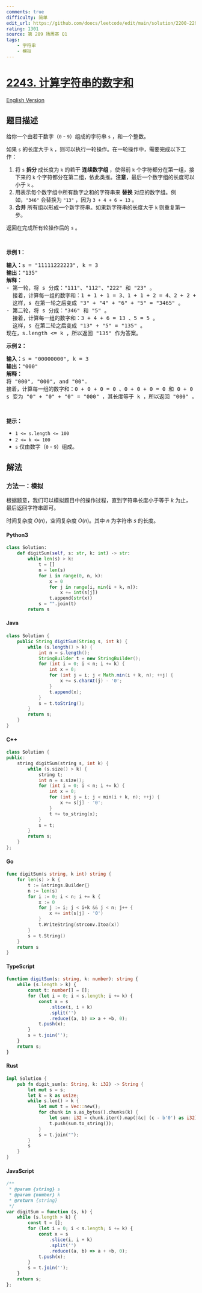 ```yaml
---
comments: true
difficulty: 简单
edit_url: https://github.com/doocs/leetcode/edit/main/solution/2200-2299/2243.Calculate%20Digit%20Sum%20of%20a%20String/README.md
rating: 1301
source: 第 289 场周赛 Q1
tags:
    - 字符串
    - 模拟
---
```


<!-- problem:start -->

# [2243. 计算字符串的数字和](https://leetcode.cn/problems/calculate-digit-sum-of-a-string)

[English Version](/solution/2200-2299/2243.Calculate%20Digit%20Sum%20of%20a%20String/README_EN.md)

## 题目描述

<!-- description:start -->

<p>给你一个由若干数字（<code>0</code> - <code>9</code>）组成的字符串 <code>s</code> ，和一个整数。</p>

<p>如果 <code>s</code> 的长度大于 <code>k</code> ，则可以执行一轮操作。在一轮操作中，需要完成以下工作：</p>

<ol>
	<li>将 <code>s</code> <strong>拆分 </strong>成长度为 <code>k</code> 的若干 <strong>连续数字组</strong> ，使得前 <code>k</code> 个字符都分在第一组，接下来的 <code>k</code> 个字符都分在第二组，依此类推。<strong>注意</strong>，最后一个数字组的长度可以小于 <code>k</code> 。</li>
	<li>用表示每个数字组中所有数字之和的字符串来 <strong>替换</strong> 对应的数字组。例如，<code>"346"</code> 会替换为 <code>"13"</code> ，因为 <code>3 + 4 + 6 = 13</code> 。</li>
	<li><strong>合并</strong> 所有组以形成一个新字符串。如果新字符串的长度大于 <code>k</code> 则重复第一步。</li>
</ol>

<p>返回在完成所有轮操作后的 <code>s</code> 。</p>

<p>&nbsp;</p>

<p><strong>示例 1：</strong></p>

<pre><strong>输入：</strong>s = "11111222223", k = 3
<strong>输出：</strong>"135"
<strong>解释：</strong>
- 第一轮，将 s 分成："111"、"112"、"222" 和 "23" 。
  接着，计算每一组的数字和：1 + 1 + 1 = 3、1 + 1 + 2 = 4、2 + 2 + 2 = 6 和 2 + 3 = 5 。 
&nbsp; 这样，s 在第一轮之后变成 "3" + "4" + "6" + "5" = "3465" 。
- 第二轮，将 s 分成："346" 和 "5" 。
&nbsp; 接着，计算每一组的数字和：3 + 4 + 6 = 13 、5 = 5 。
&nbsp; 这样，s 在第二轮之后变成 "13" + "5" = "135" 。 
现在，s.length &lt;= k ，所以返回 "135" 作为答案。
</pre>

<p><strong>示例 2：</strong></p>

<pre><strong>输入：</strong>s = "00000000", k = 3
<strong>输出：</strong>"000"
<strong>解释：</strong>
将 "000", "000", and "00".
接着，计算每一组的数字和：0 + 0 + 0 = 0 、0 + 0 + 0 = 0 和 0 + 0 = 0 。 
s 变为 "0" + "0" + "0" = "000" ，其长度等于 k ，所以返回 "000" 。
</pre>

<p>&nbsp;</p>

<p><strong>提示：</strong></p>

<ul>
	<li><code>1 &lt;= s.length &lt;= 100</code></li>
	<li><code>2 &lt;= k &lt;= 100</code></li>
	<li><code>s</code> 仅由数字（<code>0</code> - <code>9</code>）组成。</li>
</ul>

<!-- description:end -->

## 解法

<!-- solution:start -->

### 方法一：模拟

根据题意，我们可以模拟题目中的操作过程，直到字符串长度小于等于 $k$ 为止，最后返回字符串即可。

时间复杂度 $O(n)$，空间复杂度 $O(n)$。其中 $n$ 为字符串 $s$ 的长度。

<!-- tabs:start -->

#### Python3

```python
class Solution:
    def digitSum(self, s: str, k: int) -> str:
        while len(s) > k:
            t = []
            n = len(s)
            for i in range(0, n, k):
                x = 0
                for j in range(i, min(i + k, n)):
                    x += int(s[j])
                t.append(str(x))
            s = "".join(t)
        return s
```

#### Java

```java
class Solution {
    public String digitSum(String s, int k) {
        while (s.length() > k) {
            int n = s.length();
            StringBuilder t = new StringBuilder();
            for (int i = 0; i < n; i += k) {
                int x = 0;
                for (int j = i; j < Math.min(i + k, n); ++j) {
                    x += s.charAt(j) - '0';
                }
                t.append(x);
            }
            s = t.toString();
        }
        return s;
    }
}
```

#### C++

```cpp
class Solution {
public:
    string digitSum(string s, int k) {
        while (s.size() > k) {
            string t;
            int n = s.size();
            for (int i = 0; i < n; i += k) {
                int x = 0;
                for (int j = i; j < min(i + k, n); ++j) {
                    x += s[j] - '0';
                }
                t += to_string(x);
            }
            s = t;
        }
        return s;
    }
};
```

#### Go

```go
func digitSum(s string, k int) string {
	for len(s) > k {
		t := &strings.Builder{}
		n := len(s)
		for i := 0; i < n; i += k {
			x := 0
			for j := i; j < i+k && j < n; j++ {
				x += int(s[j] - '0')
			}
			t.WriteString(strconv.Itoa(x))
		}
		s = t.String()
	}
	return s
}
```

#### TypeScript

```ts
function digitSum(s: string, k: number): string {
    while (s.length > k) {
        const t: number[] = [];
        for (let i = 0; i < s.length; i += k) {
            const x = s
                .slice(i, i + k)
                .split('')
                .reduce((a, b) => a + +b, 0);
            t.push(x);
        }
        s = t.join('');
    }
    return s;
}
```

#### Rust

```rust
impl Solution {
    pub fn digit_sum(s: String, k: i32) -> String {
        let mut s = s;
        let k = k as usize;
        while s.len() > k {
            let mut t = Vec::new();
            for chunk in s.as_bytes().chunks(k) {
                let sum: i32 = chunk.iter().map(|&c| (c - b'0') as i32).sum();
                t.push(sum.to_string());
            }
            s = t.join("");
        }
        s
    }
}
```

#### JavaScript

```js
/**
 * @param {string} s
 * @param {number} k
 * @return {string}
 */
var digitSum = function (s, k) {
    while (s.length > k) {
        const t = [];
        for (let i = 0; i < s.length; i += k) {
            const x = s
                .slice(i, i + k)
                .split('')
                .reduce((a, b) => a + +b, 0);
            t.push(x);
        }
        s = t.join('');
    }
    return s;
};
```

<!-- tabs:end -->

<!-- solution:end -->

<!-- problem:end -->
